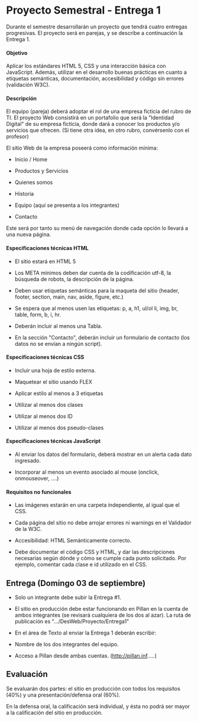# Proyecto Semestral - Entrega 1
Durante el semestre desarrollarán un proyecto que tendrá cuatro entregas progresivas. El proyecto será en parejas, y se describe a continuación la Entrega 1.

#### Objetivo
Aplicar los estándares HTML 5, CSS y una interacción básica con JavaScript. Además, utilizar en el  desarrollo buenas prácticas en cuanto a etiquetas semánticas, documentación, accesibilidad y código sin errores (validación W3C).

#### Descripción
El equipo (pareja) deberá adoptar el rol de una empresa ficticia del rubro de TI. El proyecto Web consistirá en un portafolio que será la "Identidad Digital" de su empresa ficticia, donde dará a conocer los productos y/o servicios que ofrecen. (Si tiene otra idea, en otro rubro, convérsenlo con el profesor)

El sitio Web de la empresa poseerá como información mínima:

- Inicio / Home

- Productos y Servicios

- Quienes somos

 - Historia

 - Equipo (aquí se presenta a los integrantes)

- Contacto

Este será por tanto su menú de navegación donde cada opción lo llevará a una nueva página.

#### Especificaciones técnicas HTML
- El sitio estará en HTML 5

- Los META mínimos deben dar cuenta de la codificación utf-8, la búsqueda de robots, la descripción de la página.

- Deben usar etiquetas semánticas para la maqueta del sitio (header, footer, section, main, nav, aside, figure, etc.)

- Se espera que al menos usen las etiquetas: p, a, h1, ul/ol li, img, br, table, form, b, i, hr.

- Deberán incluir al menos una Tabla.

- En la sección "Contacto", deberán incluir un formulario de contacto (los datos no se envían a ningún script).


#### Especificaciones técnicas CSS
- Incluir una hoja de estilo externa.

- Maquetear el sitio usando FLEX

- Aplicar estilo al menos a 3 etiquetas

- Utilizar al menos dos clases

- Utilizar al menos dos ID

- Utilizar al menos dos pseudo-clases

#### Especificaciones técnicas JavaScript
- Al enviar los datos del formulario, deberá mostrar en un alerta cada dato ingresado.

- Incorporar al menos un evento asociado al mouse (onclick, onmouseover, ....)

#### Requisitos no funcionales
- Las imágenes estarán en una carpeta independiente, al igual que el CSS.

- Cada página del sitio no debe arrojar errores ni warnings en el Validador de la W3C.

- Accesibilidad: HTML Semánticamente correcto.

- Debe documentar el código CSS y HTML, y dar las descripciones necesarias según dónde y cómo se cumple cada punto solicitado. Por ejemplo, comentar cada clase e id utilizado en el CSS.



## Entrega (Domingo 03 de septiembre)

- Solo un integrante debe subir la Entrega #1.

- El sitio en producción debe estar funcionando en Pillan en la cuenta de ambos integrantes (se revisará cualquiera de los dos al azar). La ruta de publicación es  ".../DesWeb/Proyecto/Entrega1"

- En el área de Texto al enviar la Entrega 1 deberán escribir:
 - Nombre de los dos integrantes del equipo.
 - Acceso a Pillan desde ambas cuentas. (http://pillan.inf.....)

## Evaluación
Se evaluarán dos partes: el sitio en producción con todos los requisitos (40%) y una presentación/defensa oral (60%).

En la defensa oral, la calificación será individual, y ésta no podrá ser mayor a la calificación del sitio en producción.
